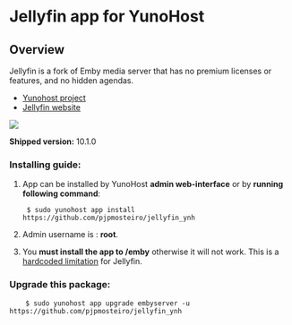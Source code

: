 # Jellyfin app for YunoHost
## Overview
Jellyfin is a fork of Emby media server that has no premium licenses or features, and no hidden agendas.

- [Yunohost project](https://yunohost.org)
- [Jellyfin website](https://jellyfin.github.io/)

![](https://raw.githubusercontent.com/jellyfin/jellyfin-ux/master/branding/SVG/banner-logo-solid.svg?sanitize=true)

**Shipped version:** 10.1.0

### Installing guide:

 1. App can be installed by YunoHost **admin web-interface** or by **running following command**:

         $ sudo yunohost app install https://github.com/pjpmosteiro/jellyfin_ynh
 1. Admin username is : **root**.
 
 2. You **must install the app to /emby** otherwise it will not work. This is a [hardcoded limitation](https://github.com/jellyfin/jellyfin/issues/337) for Jellyfin.

 
### Upgrade this package:

        $ sudo yunohost app upgrade embyserver -u https://github.com/pjpmosteiro/jellyfin_ynh

